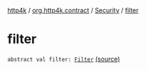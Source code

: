 [http4k](../../index.md) / [org.http4k.contract](../index.md) / [Security](index.md) / [filter](./filter.md)

# filter

`abstract val filter: `[`Filter`](../../org.http4k.core/-filter/index.md) [(source)](https://github.com/http4k/http4k/blob/master/http4k-contract/src/main/kotlin/org/http4k/contract/Security.kt#L18)